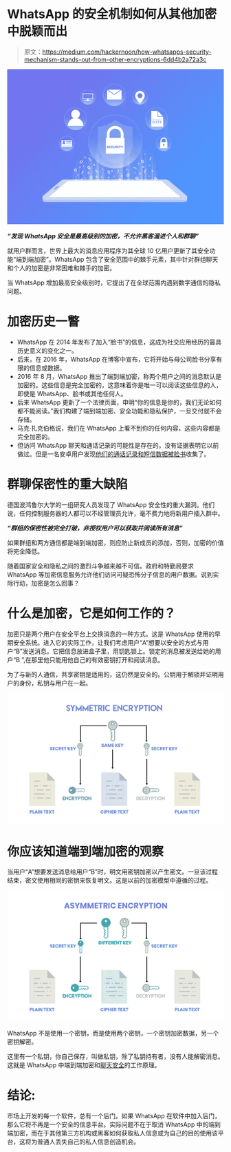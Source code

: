 # WhatsApp 的安全机制如何从其他加密中脱颖而出

> 原文：<https://medium.com/hackernoon/how-whatsapps-security-mechanism-stands-out-from-other-encryptions-6dd4b2a72a3c>

![](img/2fe7995d485c0b5faaaf04bf1c1c0772.png)

***“发现 WhatsApp 安全是最高级别的加密，不允许黑客溜进个人和群聊”***

就用户群而言，世界上最大的消息应用程序为其全球 10 亿用户更新了其安全功能“端到端加密”。WhatsApp 包含了安全范围中的棘手元素，其中针对群组聊天和个人的加密是非常困难和棘手的加密。

当 WhatsApp 增加最高安全级别时，它提出了在全球范围内遇到数字通信的隐私问题。

# 加密历史一瞥

*   WhatsApp 在 2014 年发布了加入“脸书”的信息，这成为社交应用经历的最具历史意义的变化之一。
*   后来，在 2016 年，WhatsApp 在博客中宣布，它将开始与母公司脸书分享有限的信息或数据。
*   2016 年 8 月，WhatsApp 推出了端到端加密，称两个用户之间的消息默认是加密的。这些信息是完全加密的，这意味着你是唯一可以阅读这些信息的人，即使是 WhatsApp、脸书或其他任何人。
*   后来 WhatsApp 更新了一个法律页面，申明“你的信息是你的，我们无论如何都不能阅读。”我们构建了端到端加密、安全功能和隐私保护，一旦交付就不会存储。
*   马克·扎克伯格说，我们在 WhatsApp 上看不到你的任何内容，这些内容都是完全加密的。
*   但访问 WhatsApp 聊天和通话记录的可能性是存在的。没有证据表明它以前做过。但是一名安卓用户发现[他们的通话记录和短信数据被脸书](https://www.theverge.com/2018/3/25/17160944/facebook-call-history-sms-data-collection-android)收集了。

# 群聊保密性的重大缺陷

德国波鸿鲁尔大学的一组研究人员发现了 WhatsApp 安全性的重大漏洞。他们说，任何控制服务器的人都可以不经管理员允许，毫不费力地将新用户插入群中。

***“群组的保密性被完全打破，非授权用户可以获取并阅读所有消息”***

如果群组和两方通信都是端到端加密，则应防止新成员的添加，否则，加密的价值将完全降低。

随着国家安全和隐私之间的激烈斗争越来越不可信。政府和特勤局要求 WhatsApp 等加密信息服务允许他们访问可疑恐怖分子信息的用户数据。说到实际行动，加密是怎么回事？

# 什么是加密，它是如何工作的？

加密只是两个用户在安全平台上交换消息的一种方式。这是 WhatsApp 使用的早期安全系统。进入它的实际工作，让我们考虑用户“A”想要以安全的方式与用户“B”发送消息。它把信息放进盒子里，用钥匙锁上。锁定的消息被发送给她的用户“B ”,在那里他只能用他自己的有效密钥打开和阅读消息。

为了与新的人通信，共享密钥是适用的，这仍然是安全的。公钥用于解锁并证明用户的身份，私钥与用户在一起。

![](img/59d7e1ebaaa96d301d19fcf8ce469329.png)

# 你应该知道端到端加密的观察

当用户“A”想要发送消息给用户“B”时，明文用密钥加密以产生密文。一旦该过程结束，密文使用相同的密钥来恢复明文。这是以前的加密模型中遵循的过程。

![](img/f38c7ca16e0865ea4827bb0012d323bd.png)

WhatsApp 不是使用一个密钥，而是使用两个密钥，一个密钥加密数据，另一个密钥解密。

这里有一个私钥，你自己保存，叫做私钥，除了私钥持有者，没有人能解密消息。这就是 WhatsApp 中端到端加密和[聊天安全](https://www.mirrorfly.com/chat-security.php)的工作原理。

# 结论:

市场上开发的每一个软件，总有一个后门。如果 WhatsApp 在软件中加入后门，那么它将不再是一个安全的信息平台。实际问题不在于取消 WhatsApp 中的端到端加密，而在于其他第三方机构或黑客如何获取私人信息或为自己的目的使用该平台，这将为普通人丢失自己的私人信息创造机会。